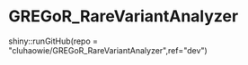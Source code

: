 # GREGoR_RareVariantAnalyzer

shiny::runGitHub(repo = "cluhaowie/GREGoR_RareVariantAnalyzer",ref="dev")
